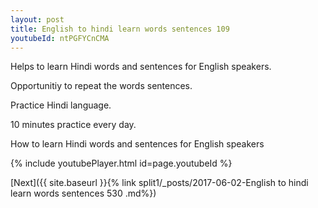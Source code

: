 ```yaml
---
layout: post
title: English to hindi learn words sentences 109 
youtubeId: ntPGFYCnCMA
---
```

 
 
Helps to learn Hindi words and sentences for English speakers.

Opportunitiy to repeat the words sentences. 

Practice Hindi language. 
 
10 minutes practice every day. 
 
How to learn Hindi words and sentences for English speakers 
 
{% include youtubePlayer.html id=page.youtubeId %}
 
 
[Next]({{ site.baseurl }}{% link  split1/_posts/2017-06-02-English to hindi learn words sentences 530 .md%})
 
